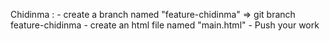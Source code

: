 Chidinma :
	- create a branch named "feature-chidinma" => git branch feature-chidinma
	- create an html file named "main.html"
	- Push your work
